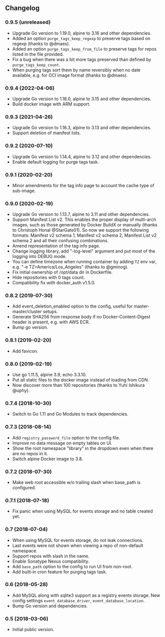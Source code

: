 ## Changelog

### 0.9.5 (unreleased)

* Upgrade Go version to 1.19.0, alpine to 3.16 and other dependencies.
* Added an option `purge_tags_keep_regexp` to preserve tags based on regexp (thanks to @dmaes).
* Added an option `purge_tags_keep_from_file` to preserve tags for repos listed in the file provided.
* Fix a bug when there was a bit more tags preserved than defined by `purge_tags_keep_count`.
* When purging tags sort them by name reversibly when no date available, e.g. for OCI image format (thanks to @dmaes).

### 0.9.4 (2022-04-06)

* Upgrade Go version to 1.18.0, alpine to 3.15 and other dependencies.
* Build docker image with ARM support.

### 0.9.3 (2021-04-26)

* Upgrade Go version to 1.16.3, alpine to 3.13 and other dependencies.
* Support deletion of manifest lists.

### 0.9.2 (2020-07-10)

* Upgrade Go version to 1.14.4, alpine to 3.12 and other dependencies.
* Enable default logging for purge tags task.

### 0.9.1 (2020-02-20)

* Minor amendments for the tag info page to account the cache type of sub-image.

### 0.9.0 (2020-02-19)

* Upgrade Go version to 1.13.7, alpine to 3.11 and other dependencies.
* Support Manifest List v2. This enables the proper display of multi-arch images,
  such as those generated by Docker BuildX or manually (thanks to Christoph Honal @StarGate01).
  So now we support the following formats: Manifest v2 schema 1, Manifest v2 schema 2, Manifest List v2 schema 2
  and all their confusing combinations.
* Amend representation of the tag info page.
* Change logging library, add "-log-level" argument and put most of the logging into DEBUG mode.
* You can define timezone when running container by adding `TZ` env var, e.g. "-e TZ=America/Los_Angeles"
  (thanks to @gminog).
* Fix initial ownership of /opt/data dir in Dockerfile.
* Hide repositories with 0 tags count.
* Compatibility fix with docker_auth v1.5.0.

### 0.8.2 (2019-07-30)

* Add event_deletion_enabled option to the config, useful for master-master/cluster setups.
* Generate SHA256 from response body if no Docker-Content-Digest header is present, e.g. with AWS ECR.
* Bump go version.

### 0.8.1 (2019-02-20)

* Add favicon.

### 0.8.0 (2019-02-19)

* Use go 1.11.5, alpine 3.9, echo 3.3.10.
* Put all static files to the docker image instead of loading from CDN.
* Now discover more than 100 repositories (thanks to Yuhi Ishikura @uphy).

### 0.7.4 (2018-10-30)

* Switch to Go 1.11 and Go Modules to track dependencies.

### 0.7.3 (2018-08-14)

* Add `registry_password_file` option to the config file.
* Improve no data message on empty tables on UI.
* Show the root namespace "library" in the dropdown even when there are no repos in it.
* Switch alpine Docker image to 3.8.

### 0.7.2 (2018-07-30)

* Make web root accessible w/o trailing slash when base_path is configured.

### 0.7.1 (2018-07-18)

* Fix panic when using MySQL for events storage and no table created yet.

### 0.7 (2018-07-04)

* When using MySQL for events storage, do not leak connections.
* Last events were not shown when viewing a repo of non-default namespace.
* Support repos with slash in the name.
* Enable Sonatype Nexus compatibility.
* Add `base_path` option to the config to run UI from non-root.
* Add built-in cron feature for purging tags task.

### 0.6 (2018-05-28)

* Add MySQL along with sqlite3 support as a registry events storage.
  New config settings `event_database_driver`, `event_database_location`.
* Bump Go version and dependencies.

### 0.5 (2018-03-06)

* Initial public version.
